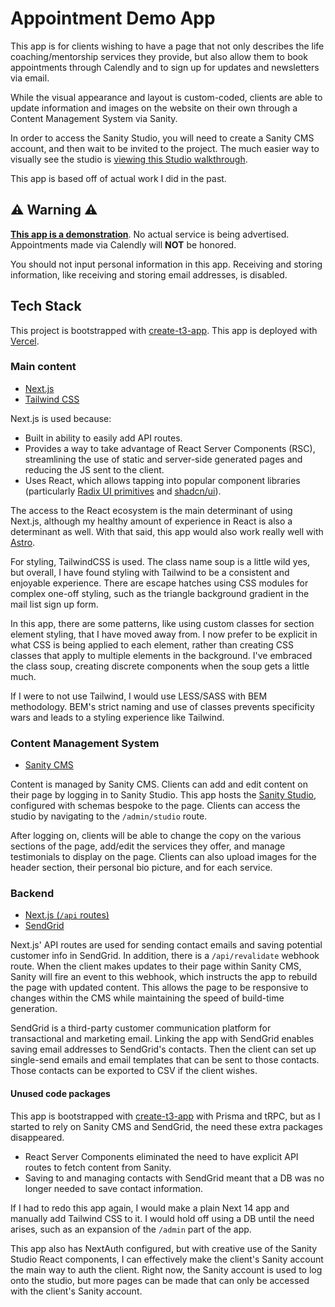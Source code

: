 # Appointment Demo App

This app is for clients wishing to have a page that not only describes the life coaching/mentorship services they provide, but also allow them to book appointments through Calendly and to sign up for updates and newsletters via email.

While the visual appearance and layout is custom-coded, clients are able to update information and images on the website on their own through a Content Management System via Sanity.

In order to access the Sanity Studio, you will need to create a Sanity CMS account, and then wait to be invited to the project. The much easier way to visually see the studio is [viewing this Studio walkthrough](./README/admin-walkthrough.md).

This app is based off of actual work I did in the past.

## ⚠ **Warning** ⚠

**<u>This app is a demonstration</u>**. No actual service is being advertised. Appointments made via Calendly will **NOT** be honored.

You should not input personal information in this app. Receiving and storing information, like receiving and storing email addresses, is disabled.

## Tech Stack

This project is bootstrapped with [create-t3-app](https://create.t3.gg/). This app is deployed with [Vercel](https://vercel.com/).

### Main content

- [Next.js](https://nextjs.org)
- [Tailwind CSS](https://tailwindcss.com)

Next.js is used because:

- Built in ability to easily add API routes.
- Provides a way to take advantage of React Server Components (RSC), streamlining the use of static and server-side generated pages and reducing the JS sent to the client.
- Uses React, which allows tapping into popular component libraries (particularly [Radix UI primitives](https://www.radix-ui.com/primitives) and [shadcn/ui](https://ui.shadcn.com/)).

The access to the React ecosystem is the main determinant of using Next.js, although my healthy amount of experience in React is also a determinant as well. With that said, this app would also work really well with [Astro](https://astro.build).

For styling, TailwindCSS is used. The class name soup is a little wild yes, but overall, I have found styling with Tailwind to be a consistent and enjoyable experience. There are escape hatches using CSS modules for complex one-off styling, such as the triangle background gradient in the mail list sign up form.

In this app, there are some patterns, like using custom classes for section element styling, that I have moved away from. I now prefer to be explicit in what CSS is being applied to each element, rather than creating CSS classes that apply to multiple elements in the background. I've embraced the class soup, creating discrete components when the soup gets a little much.

If I were to not use Tailwind, I would use LESS/SASS with BEM methodology. BEM's strict naming and use of classes prevents specificity wars and leads to a styling experience like Tailwind.

### Content Management System

- [Sanity CMS](https://www.sanity.io/)

Content is managed by Sanity CMS. Clients can add and edit content on their page by logging in to Sanity Studio. This app hosts the [Sanity Studio](https://www.sanity.io/docs/sanity-studio), configured with schemas bespoke to the page. Clients can access the studio by navigating to the `/admin/studio` route.

After logging on, clients will be able to change the copy on the various sections of the page, add/edit the services they offer, and manage testimonials to display on the page. Clients can also upload images for the header section, their personal bio picture, and for each service.

### Backend

- [Next.js (`/api` routes)](https://nextjs.org/docs/pages/building-your-application/routing/api-routes)
- [SendGrid](https://docs.sendgrid.com/api-reference/how-to-use-the-sendgrid-v3-api/authentication)

Next.js' API routes are used for sending contact emails and saving potential customer info in SendGrid. In addition, there is a `/api/revalidate` webhook route. When the client makes updates to their page within Sanity CMS, Sanity will fire an event to this webhook, which instructs the app to rebuild the page with updated content. This allows the page to be responsive to changes within the CMS while maintaining the speed of build-time generation.

SendGrid is a third-party customer communication platform for transactional and marketing email. Linking the app with SendGrid enables saving email addresses to SendGrid's contacts. Then the client can set up single-send emails and email templates that can be sent to those contacts. Those contacts can be exported to CSV if the client wishes.

#### Unused code packages

This app is bootstrapped with [create-t3-app](https://create.t3.gg/) with Prisma and tRPC, but as I started to rely on Sanity CMS and SendGrid, the need these extra packages disappeared.

- React Server Components eliminated the need to have explicit API routes to fetch content from Sanity.
- Saving to and managing contacts with SendGrid meant that a DB was no longer needed to save contact information.

If I had to redo this app again, I would make a plain Next 14 app and manually add Tailwind CSS to it. I would hold off using a DB until the need arises, such as an expansion of the `/admin` part of the app.

This app also has NextAuth configured, but with creative use of the Sanity Studio React components, I can effectively make the client's Sanity account the main way to auth the client. Right now, the Sanity account is used to log onto the studio, but more pages can be made that can only be accessed with the client's Sanity account.
